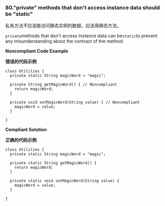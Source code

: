 ### 80."private" methods that don't access instance data should be "static"

私有方法不应该能访问静态实例的数据，应该用静态方法。

`private`methods that don't access instance data can be`static`to prevent any misunderstanding about the contract of the method.


**Noncompliant Code Example**

**错误的代码示例**

```
class Utilities {
  private static String magicWord = "magic";

  private String getMagicWord() { // Noncompliant
    return magicWord;
  }

  private void setMagicWord(String value) { // Noncompliant
    magicWord = value;
  }

}
```

**Compliant Solution**

**正确的代码示例**


```
class Utilities {
  private static String magicWord = "magic";

  private static String getMagicWord() {
    return magicWord;
  }

  private static void setMagicWord(String value) {
    magicWord = value;
  }

}
```
